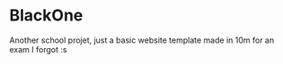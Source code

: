 # BlackOne
 Another school projet, just a basic website template made in 10m for an exam I forgot :s
